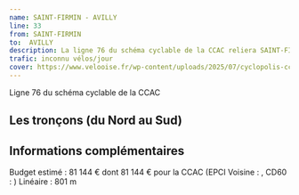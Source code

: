 ```yaml
---
name: SAINT-FIRMIN - AVILLY
line: 33
from: SAINT-FIRMIN 
to:  AVILLY 
description: La ligne 76 du schéma cyclable de la CCAC reliera SAINT-FIRMIN  à AVILLY 
trafic: inconnu vélos/jour
cover: https://www.velooise.fr/wp-content/uploads/2025/07/cyclopolis-ccac-76.jpg
---
```

Ligne 76 du schéma cyclable de la CCAC  
## Les tronçons (du Nord au Sud)

## Informations complémentaires

Budget estimé : 81 144 € dont 81 144 € pour la CCAC (EPCI Voisine : , CD60 : )
Linéaire : 801 m

